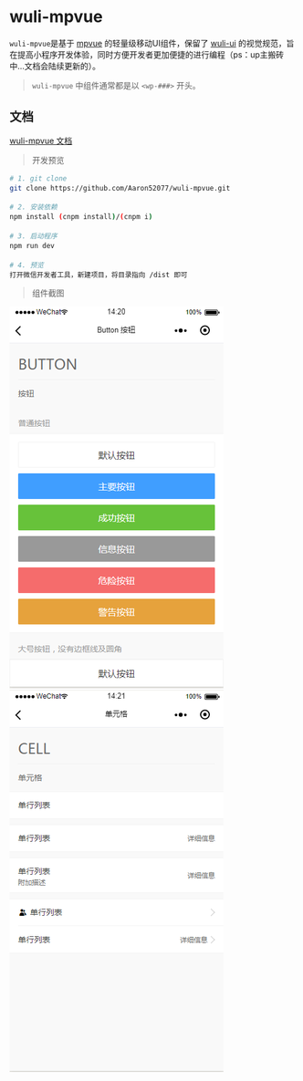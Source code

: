 # wuli-mpvue
`wuli-mpvue`是基于 [mpvue](https://github.com/Meituan-Dianping/mpvue) 的轻量级移动UI组件，保留了 [wuli-ui](https://github.com/Aaron52077/wuli-ui) 的视觉规范，旨在提高小程序开发体验，同时方便开发者更加便捷的进行编程（ps：up主搬砖中...文档会陆续更新的）。

> `wuli-mpvue` 中组件通常都是以 `<wp-###>` 开头。

## 文档

[wuli-mpvue 文档](https://aaron52077.github.io/wuli-mpvue/)

> 开发预览

``` bash
# 1. git clone
git clone https://github.com/Aaron52077/wuli-mpvue.git

# 2. 安装依赖
npm install (cnpm install)/(cnpm i)

# 3. 启动程序
npm run dev

# 4. 预览
打开微信开发者工具，新建项目，将目录指向 /dist 即可

```

> 组件截图

![](https://github.com/Aaron52077/wuli-mpvue/raw/master/docs/imgs/img_01.png)
![](https://github.com/Aaron52077/wuli-mpvue/raw/master/docs/imgs/img_02.png)